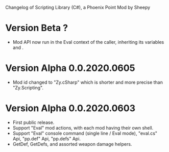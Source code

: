 Changelog of Scripting Library (C#), a Phoenix Point Mod by Sheepy

# Version Beta ?

* Mod API now run in the Eval context of the caller, inheriting its variables and .

# Version Alpha 0.0.2020.0605

* Mod id changed to "Zy.cSharp" which is shorter and more precise than "Zy.Scripting".

# Version Alpha 0.0.2020.0603

* First public release.
* Support "Eval" mod actions, with each mod having their own shell.
* Support "Eval" console command (single line / Eval mode), "eval.cs" Api, "pp.def" Api, "pp.defs" Api.
* GetDef, GetDefs, and assorted weapon damage helpers.